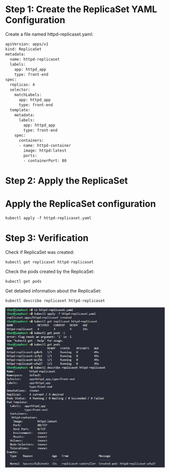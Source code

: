 # Step 1: Create the ReplicaSet YAML Configuration

Create a file named httpd-replicaset.yaml:

```
apiVersion: apps/v1
kind: ReplicaSet
metadata:
  name: httpd-replicaset
  labels:
    app: httpd_app
    type: front-end
spec:
  replicas: 4
  selector:
    matchLabels:
      app: httpd_app
      type: front-end
  template:
    metadata:
      labels:
        app: httpd_app
        type: front-end
    spec:
      containers:
      - name: httpd-container
        image: httpd:latest
        ports:
        - containerPort: 80
```

# Step 2: Apply the ReplicaSet

# Apply the ReplicaSet configuration
```
kubectl apply -f httpd-replicaset.yaml
```

# Step 3: Verification
Check if ReplicaSet was created:

```
kubectl get replicaset httpd-replicaset
```

Check the pods created by the ReplicaSet:

```
kubectl get pods
```

Get detailed information about the ReplicaSet:

```
kubectl describe replicaset httpd-replicaset
```

![alt text](image.png)
